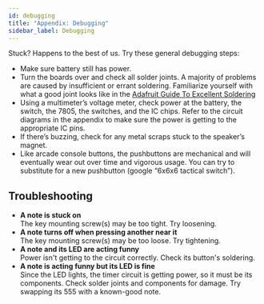 ```yaml
---
id: debugging
title: "Appendix: Debugging"
sidebar_label: Debugging
---
```


Stuck? Happens to the best of us. Try these general debugging steps:

- Make sure battery still has power.
- Turn the boards over and check all solder joints. A majority of problems are caused by insufficient or errant soldering. Familiarize yourself with what a good joint looks like in the [Adafruit Guide To Excellent Soldering](https://learn.adafruit.com/adafruit-guide-excellent-soldering)
- Using a multimeter’s voltage meter, check power at the battery, the switch, the 7805, the switches, and the IC chips. Refer to the circuit diagrams in the appendix to make sure the power is getting to the appropriate IC pins.
- If there’s buzzing, check for any metal scraps stuck to the speaker’s magnet.
- Like arcade console buttons, the pushbuttons are mechanical and will eventually wear out over time and vigorous usage. You can try to substitute for a new pushbutton (google “6x6x6 tactical switch”).

## Troubleshooting

- **A note is stuck on**<br />
  The key mounting screw(s) may be too tight. Try loosening.
- **A note turns off when pressing another near it**<br />
  The key mounting screw(s) may be too loose. Try tightening.
- **A note and its LED are acting funny**<br />
  Power isn't getting to the circuit correctly. Check its button's soldering.
- **A note is acting funny but its LED is fine**<br />
  Since the LED lights, the timer circuit is getting power, so it must be its components. Check solder joints and components for damage. Try swapping its 555 with a known-good note.
